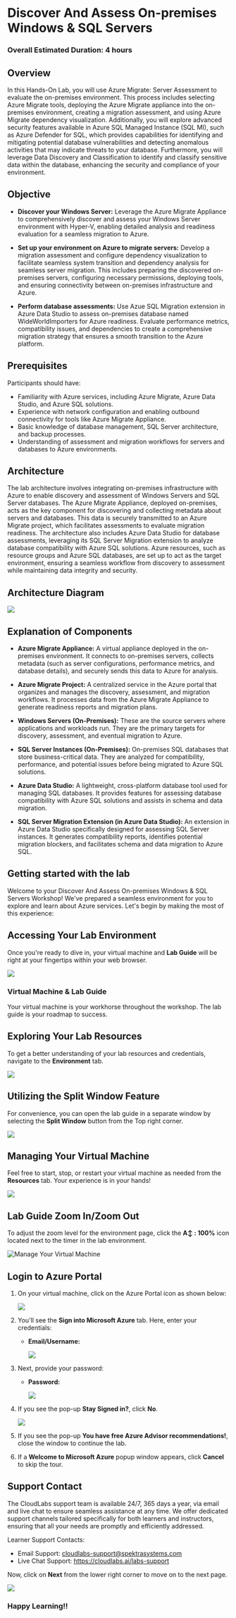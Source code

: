 # Discover And Assess On-premises Windows & SQL Servers

### Overall Estimated Duration: 4 hours

## Overview

In this Hands-On Lab, you will use Azure Migrate: Server Assessment to evaluate the on-premises environment. This process includes selecting Azure Migrate tools, deploying the Azure Migrate appliance into the on-premises environment, creating a migration assessment, and using Azure Migrate dependency visualization. Additionally, you will explore advanced security features available in Azure SQL Managed Instance (SQL MI), such as Azure Defender for SQL, which provides capabilities for identifying and mitigating potential database vulnerabilities and detecting anomalous activities that may indicate threats to your database. Furthermore, you will leverage Data Discovery and Classification to identify and classify sensitive data within the database, enhancing the security and compliance of your environment.
 
## Objective

- **Discover your Windows Server:** Leverage the Azure Migrate Appliance to comprehensively discover and assess your Windows Server environment with Hyper-V, enabling detailed analysis and readiness evaluation for a seamless migration to Azure.

- **Set up your environment on Azure to migrate servers:** Develop a migration assessment and configure dependency visualization to facilitate seamless system transition and dependency analysis for seamless server migration. This includes preparing the discovered on-premises servers, configuring necessary permissions, deploying tools, and ensuring connectivity between on-premises infrastructure and Azure.

- **Perform database assessments:** Use Azue SQL Migration extension in Azure Data Studio to assess on-premises database named WideWorldImporters for Azure readiness. Evaluate performance metrics, compatibility issues, and dependencies to create a comprehensive migration strategy that ensures a smooth transition to the Azure platform.

## Prerequisites

Participants should have:

- Familiarity with Azure services, including Azure Migrate, Azure Data Studio, and Azure SQL solutions.
- Experience with network configuration and enabling outbound connectivity for tools like Azure Migrate Appliance.
- Basic knowledge of database management, SQL Server architecture, and backup processes.
- Understanding of assessment and migration workflows for servers and databases to Azure environments.

## Architecture

The lab architecture involves integrating on-premises infrastructure with Azure to enable discovery and assessment of Windows Servers and SQL Server databases. The Azure Migrate Appliance, deployed on-premises, acts as the key component for discovering and collecting metadata about servers and databases. This data is securely transmitted to an Azure Migrate project, which facilitates assessments to evaluate migration readiness. The architecture also includes Azure Data Studio for database assessments, leveraging its SQL Server Migration extension to analyze database compatibility with Azure SQL solutions. Azure resources, such as resource groups and Azure SQL databases, are set up to act as the target environment, ensuring a seamless workflow from discovery to assessment while maintaining data integrity and security.

## Architecture Diagram

![](./Images/architecture.png)

## Explanation of Components

- **Azure Migrate Appliance:** A virtual appliance deployed in the on-premises environment. It connects to on-premises servers, collects metadata (such as server configurations, performance metrics, and database details), and securely sends this data to Azure for analysis.

- **Azure Migrate Project:** A centralized service in the Azure portal that organizes and manages the discovery, assessment, and migration workflows. It processes data from the Azure Migrate Appliance to generate readiness reports and migration plans.

- **Windows Servers (On-Premises):** These are the source servers where applications and workloads run. They are the primary targets for discovery, assessment, and eventual migration to Azure.

- **SQL Server Instances (On-Premises):** On-premises SQL databases that store business-critical data. They are analyzed for compatibility, performance, and potential issues before being migrated to Azure SQL solutions.

- **Azure Data Studio:** A lightweight, cross-platform database tool used for managing SQL databases. It provides features for assessing database compatibility with Azure SQL solutions and assists in schema and data migration.

- **SQL Server Migration Extension (in Azure Data Studio):** An extension in Azure Data Studio specifically designed for assessing SQL Server instances. It generates compatibility reports, identifies potential migration blockers, and facilitates schema and data migration to Azure SQL.

## Getting started with the lab

Welcome to your Discover And Assess On-premises Windows & SQL Servers Workshop! We've prepared a seamless environment for you to explore and learn about Azure services. Let's begin by making the most of this experience:

## Accessing Your Lab Environment
 
Once you're ready to dive in, your virtual machine and **Lab Guide** will be right at your fingertips within your web browser.

![](./Images/lab-guide.png)

### Virtual Machine & Lab Guide
 
Your virtual machine is your workhorse throughout the workshop. The lab guide is your roadmap to success.
 
## Exploring Your Lab Resources
 
To get a better understanding of your lab resources and credentials, navigate to the **Environment** tab.

![](./Images/environment-tab.png)
 
## Utilizing the Split Window Feature
 
For convenience, you can open the lab guide in a separate window by selecting the **Split Window** button from the Top right corner.
 
![](./Images/split-window.png)
 
## Managing Your Virtual Machine
 
Feel free to start, stop, or restart your virtual machine as needed from the **Resources** tab. Your experience is in your hands!
 
![](./Images/resources-tab.png)

## Lab Guide Zoom In/Zoom Out

To adjust the zoom level for the environment page, click the **A↕ : 100%** icon located next to the timer in the lab environment.

![Manage Your Virtual Machine](./Images/labzoom-1.png)
   
## Login to Azure Portal
 
1. On your virtual machine, click on the Azure Portal icon as shown below:
 
   ![](./Images/GS1.png)
 
2. You'll see the **Sign into Microsoft Azure** tab. Here, enter your credentials:
 
   - **Email/Username:** <inject key="AzureAdUserEmail"></inject>
 
     ![](./Images/GS2.png)
 
3. Next, provide your password:
 
   - **Password:** <inject key="AzureAdUserPassword"></inject>
 
     ![](./Images/GS3.png)
 
4. If you see the pop-up **Stay Signed in?**, click **No**.

   ![](./Images/GS9.png)

5. If you see the pop-up **You have free Azure Advisor recommendations!**, close the window to continue the lab.

6. If a **Welcome to Microsoft Azure** popup window appears, click **Cancel** to skip the tour.
 
## Support Contact
 
The CloudLabs support team is available 24/7, 365 days a year, via email and live chat to ensure seamless assistance at any time. We offer dedicated support channels tailored specifically for both learners and instructors, ensuring that all your needs are promptly and efficiently addressed.

Learner Support Contacts:
- Email Support: cloudlabs-support@spektrasystems.com
- Live Chat Support: https://cloudlabs.ai/labs-support

Now, click on **Next** from the lower right corner to move on to the next page.

![](./Images/GS4.png)

### Happy Learning!!
